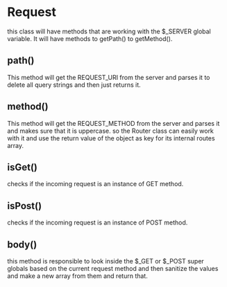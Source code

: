 # Request

this class will have methods that are working with the $_SERVER global variable. It will have methods to getPath() to
getMethod(). <br>

## path()

This method will get the REQUEST_URI from the server and parses it to delete all query strings and then just returns
it. <br>

## method()

This method will get the REQUEST_METHOD from the server and parses it and makes sure that it is uppercase. so the Router
class can easily work with it and use the return value of the object as key for its internal routes array.<br>

## isGet()

checks if the incoming request is an instance of GET method.

## isPost()

checks if the incoming request is an instance of POST method.

## body()

this method is responsible to look inside the $_GET or $_POST super globals based on the current request method and then
sanitize the values and make a new array from them and return that.